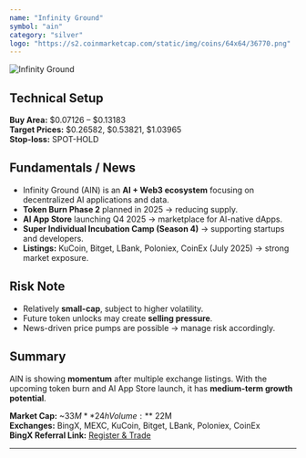 ```yaml
---
name: "Infinity Ground"
symbol: "ain"
category: "silver"
logo: "https://s2.coinmarketcap.com/static/img/coins/64x64/36770.png"
---
```


![Infinity Ground](https://images2.imgbox.com/f5/df/fcBCIGkq_o.png)

## Technical Setup

**Buy Area:** $0.07126 – $0.13183  
**Target Prices:** $0.26582, $0.53821, $1.03965  
**Stop-loss:** SPOT-HOLD  

## Fundamentals / News

- Infinity Ground (AIN) is an **AI + Web3 ecosystem** focusing on decentralized AI applications and data.  
- **Token Burn Phase 2** planned in 2025 → reducing supply.  
- **AI App Store** launching Q4 2025 → marketplace for AI-native dApps.  
- **Super Individual Incubation Camp (Season 4)** → supporting startups and developers.  
- **Listings:** KuCoin, Bitget, LBank, Poloniex, CoinEx (July 2025) → strong market exposure.  

## Risk Note

- Relatively **small-cap**, subject to higher volatility.  
- Future token unlocks may create **selling pressure**.  
- News-driven price pumps are possible → manage risk accordingly.  

## Summary

AIN is showing **momentum** after multiple exchange listings. With the upcoming token burn and AI App Store launch, it has **medium-term growth potential**.  

**Market Cap:** ~$33M  
**24h Volume:** ~$22M  
**Exchanges:** BingX, MEXC, KuCoin, Bitget, LBank, Poloniex, CoinEx  
**BingX Referral Link:** [Register & Trade](https://bingx.com/invite/GZT9KD/)

---

